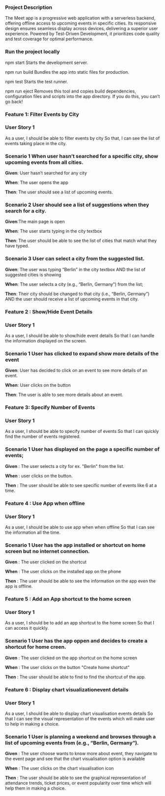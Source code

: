 ### Project Description

The Meet app is a progressive web application with a serverless backend, offering offline access to upcoming events in specific cities. Its responsive design ensures seamless display across devices, delivering a superior user experience. Powered by Test-Driven Development, it prioritizes code quality and test coverage for optimal performance.

### Run the project locally

npm start
Starts the development server.

npm run build
Bundles the app into static files for production.

npm test
Starts the test runner.

npm run eject
Removes this tool and copies build dependencies, configuration files
and scripts into the app directory. If you do this, you can’t go back!

### Feature 1: Filter Events by City

### User Story 1

As a user,
I should be able to filter events by city
So that, I can see the list of events taking place in the city.

### Scenario 1 When user hasn’t searched for a specific city, show upcoming events from all cities.

**Given**: User hasn’t searched for any city

**When**: The user opens the app

**Then**: The user should see a list of upcoming events.

### Scenario 2 User should see a list of suggestions when they search for a city.

**Given**:The main page is open

**When**: The user starts typing in the city textbox

**Then**: The user should be able to see the list of cities that match what they have typed.

### Scenario 3 User can select a city from the suggested list.

**Given**: The user was typing “Berlin” in the city textbox AND the list of suggested cities is showing

**When**: The user selects a city (e.g., “Berlin, Germany”) from the list;

**Then**: Their city should be changed to that city (i.e., “Berlin, Germany”) AND the user should receive a list of upcoming events in that city.

### Feature 2 : Show/Hide Event Details

### User Story 1

As a user,
I should be able to show/hide event details
So that I can handle the information displayed on the screen.

### Scenario 1 User has clicked to expand show more details of the event

**Given**: User has decided to click on an event to see more details of an event.

**When**: User clicks on the button

**Then**: The user is able to see more details about an event.

### Feature 3: Specify Number of Events

### User Story 1

As a user,
I should be able to specify number of events
So that I can quickly find the number of events registered.

### Scenario 1 User has displayed on the page a specific number of events;

**Given** : The user selects a city for ex. "Berlin" from the list.

**When** : user clicks on the button.

**Then** : The user should be able to see specific number of events like 6 at a time.

### Feature 4 : Use App when offline

### User Story 1

As a user,
I should be able to use app when when offline
So that I can see the information all the time.

### Scenario 1 User has the app installed or shortcut on home screen but no internet connection.

**Given** : The user clicked on the shortcut

**When** : The user clicks on the installed app on the phone

**Then** : The user should be able to see the information on the app even the app is offline.

### Feature 5 : Add an App shortcut to the home screen

### User Story 1

As a user,
I should be to add an app shortcut to the home screen
So that I can access it quickly.

### Scenario 1 User has the app oppen and decides to create a shortcut for home creen.

**Given** : The user clicked on the app shortcut on the home screen

**When** : The user clicks on the button "Create home shortcut"

**Then** : The user should be able to find to find the shortcut of the app.

### Feature 6 : Display chart visualizationevent details

### User Story 1

As a user,
I should be able to display chart visualisation events details
So that I can see the visual representation of the events which will make user to help in making a choice.

### Scenario 1 User is planning a weekend and browses through a list of upcoming events from (e.g., “Berlin, Germany”).

**Given** : The user choose wants to know more about event, they navigate to the event page and see that the chart visualisation option is available

**When** : The user clicks on the chart visualisation icon

**Then** : The user should be able to see the graphical representation of attendance trends, ticket prices, or event popularity over time which will help them in making a choice.
